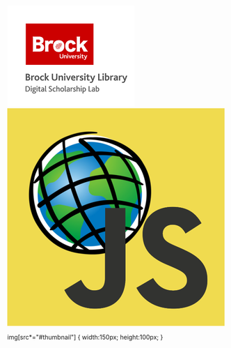 ![DSL Logo][dsllogo]\
![Logo][GISLOGO]

img[src*="#thumbnail"] {
   width:150px;
   height:100px;
}
 
 









<!--- Please use reference style images so that it is easier to update pictures later --->

[dsllogo]: dsl_logo.png
[GISLOGO]: esrijs.png#thumbnail
